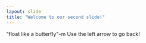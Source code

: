 ```yaml
---
layout: slide
title: "Welcome to our second slide!"
---
```

"float like a butterfly"-m
Use the left arrow to go back!
